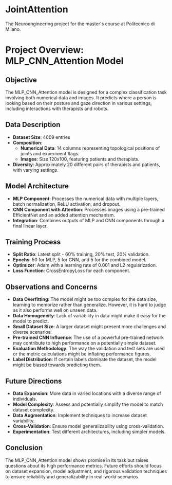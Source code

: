 # JointAttention
The Neuroengineering project for the master's course at Politecnico di Milano. 

# Project Overview: MLP_CNN_Attention Model

## Objective

The MLP_CNN_Attention model is designed for a complex classification task involving both numerical data and images. It predicts where a person is looking based on their posture and gaze direction in various settings, including interactions with therapists and robots.

## Data Description
- **Dataset Size**: 4009 entries
- **Composition**:
  - **Numerical Data**: 14 columns representing topological positions of joints and experiment flags.
  - **Images**: Size 120x100, featuring patients and therapists.
- **Diversity**: Approximately 20 different pairs of therapists and patients, with varying settings.

## Model Architecture
- **MLP Component**: Processes the numerical data with multiple layers, batch normalization, ReLU activation, and dropout.
- **CNN Component with Attention**: Processes images using a pre-trained EfficientNet and an added attention mechanism.
- **Integration**: Combines outputs of MLP and CNN components through a final linear layer.

## Training Process
- **Split Ratio**: Latest split - 60% training, 20% test, 20% validation.
- **Epochs**: 50 for MLP, 5 for CNN, and 5 for the combined model.
- **Optimizer**: Adam with a learning rate of 0.001 and L2 regularization.
- **Loss Function**: CrossEntropyLoss for each component.

## Observations and Concerns
- **Data Overfitting**: The model might be too complex for the data size, learning to memorize rather than generalize. However, it is hard to judge as it also performs well on unseen data.
- **Data Homogeneity**: Lack of variability in data might make it easy for the model to predict.
- **Small Dataset Size**: A larger dataset might present more challenges and diverse scenarios.
- **Pre-trained CNN Influence**: The use of a powerful pre-trained network may contribute to high performance on a potentially simple dataset.
- **Evaluation Methodology**: The way the validation and test sets are used or the metric calculations might be inflating performance figures.
- **Label Distribution**: If certain labels dominate the dataset, the model might be biased towards predicting them.

## Future Directions
- **Data Expansion**: More data in varied locations with a diverse range of individuals.
- **Model Complexity**: Assess and potentially simplify the model to match dataset complexity.
- **Data Augmentation**: Implement techniques to increase dataset variability.
- **Cross-Validation**: Ensure model generalizability using cross-validation.
- **Experimentation**: Test different architectures, including simpler models.

## Conclusion
The MLP_CNN_Attention model shows promise in its task but raises questions about its high performance metrics. Future efforts should focus on dataset expansion, model adjustment, and rigorous validation techniques to ensure reliability and generalizability in real-world scenarios.
